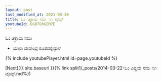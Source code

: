 ```yaml
---
layout: post
last_modified_at: 2021-03-30
title: ಓಂ ಚಕ್ರಾಯ ನಮಃ ೧೧ ಟೈಮ್ಸ್
youtubeId: DGBTGhGEM7E
---
```

 
 
 ಓಂ ಚಕ್ರಾಯ ನಮಃ  
 
 -  ಯಾರು ದೇವೇಂದ್ರ ರೂಪದಲ್ಲಿದ್ದಾರೆ 
 
  
 
  
 
 
 
 
 
 


{% include youtubePlayer.html id=page.youtubeId %}
 
[Next]({{ site.baseurl }}{% link  split1/_posts/2014-03-22-ಓಂ ವಿಷ್ಣವೇ ನಮಃ ೧೧ ಟೈಮ್ಸ್.md%})
 
